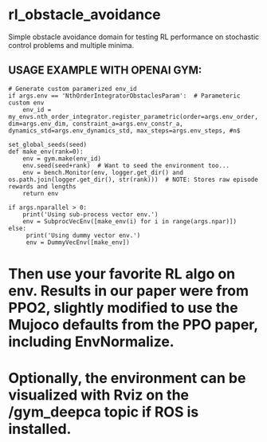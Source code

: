# rl_obstacle_avoidance
Simple obstacle avoidance domain for testing RL performance on stochastic control problems and multiple minima.

## USAGE EXAMPLE WITH OPENAI GYM: ##

    # Generate custom paramerized env_id
    if args.env == 'NthOrderIntegratorObstaclesParam':  # Parameteric custom env
        env_id = my_envs.nth_order_integrator.register_parametric(order=args.env_order, dim=args.env_dim, constraint_a=args.env_constr_a, dynamics_std=args.env_dynamics_std, max_steps=args.env_steps, #n$

    set_global_seeds(seed)
    def make_env(rank=0):
        env = gym.make(env_id) 
        env.seed(seed+rank)  # Want to seed the environment too...
        env = bench.Monitor(env, logger.get_dir() and os.path.join(logger.get_dir(), str(rank)))  # NOTE: Stores raw episode rewards and lengths
        return env

    if args.nparallel > 0:
        print('Using sub-process vector env.')
        env = SubprocVecEnv([make_env(i) for i in range(args.npar)])
    else:
         print('Using dummy vector env.')
         env = DummyVecEnv([make_env])    

 # Then use your favorite RL algo on env. Results in our paper were from PPO2, slightly modified to use the Mujoco defaults from the PPO paper, including EnvNormalize.
 # Optionally, the environment can be visualized with Rviz on the /gym_deepca topic if ROS is installed.
